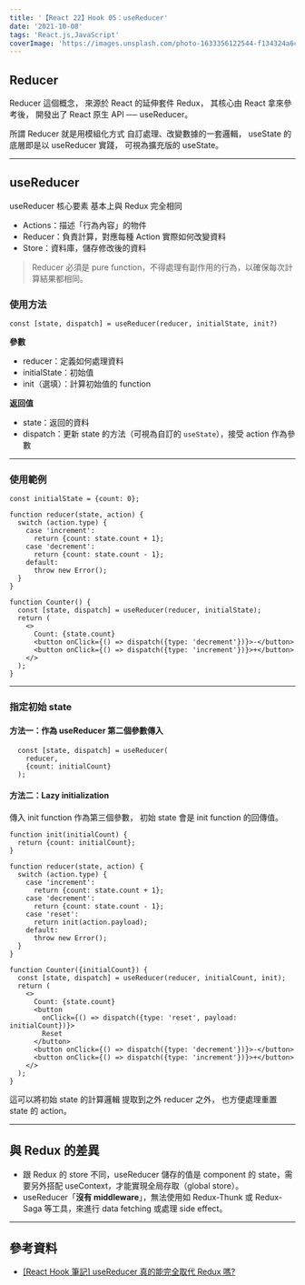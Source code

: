 ```yaml
---
title: '【React 22】Hook 05：useReducer'
date: '2021-10-08'
tags: 'React.js,JavaScript'
coverImage: 'https://images.unsplash.com/photo-1633356122544-f134324a6cee?ixlib=rb-1.2.1&ixid=MnwxMjA3fDB8MHxwaG90by1wYWdlfHx8fGVufDB8fHx8&auto=format&fit=crop&w=870&q=80'
---
```



## Reducer
Reducer 這個概念，
來源於 React 的延伸套件 Redux，
其核心由 React 拿來參考後，
開發出了 React 原生 API ── useReducer。

所謂 Reducer 就是用模組化方式
自訂處理、改變數據的一套邏輯，
useState 的底層即是以 useReducer 實踐，
可視為擴充版的 useState。

---

## useReducer
useReducer 核心要素
基本上與 Redux 完全相同

- Actions：描述「行為內容」的物件
- Reducer：負責計算，對應每種 Action 實際如何改變資料
- Store：資料庫，儲存修改後的資料

> Reducer 必須是 pure function，不得處理有副作用的行為，以確保每次計算結果都相同。

### 使用方法
`const [state, dispatch] = useReducer(reducer, initialState, init?)`

**參數**
- reducer：定義如何處理資料
- initialState：初始值
- init（選填）：計算初始值的 function

**返回值**
- state：返回的資料
- dispatch：更新 state 的方法（可視為自訂的 `useState`），接受 action 作為參數

---

### 使用範例
```
const initialState = {count: 0};

function reducer(state, action) {
  switch (action.type) {
    case 'increment':
      return {count: state.count + 1};
    case 'decrement':
      return {count: state.count - 1};
    default:
      throw new Error();
  }
}

function Counter() {
  const [state, dispatch] = useReducer(reducer, initialState);
  return (
    <>
      Count: {state.count}
      <button onClick={() => dispatch({type: 'decrement'})}>-</button>
      <button onClick={() => dispatch({type: 'increment'})}>+</button>
    </>
  );
}
```

---

### 指定初始 state

#### 方法一：作為 useReducer 第二個參數傳入
```
  const [state, dispatch] = useReducer(
    reducer,
    {count: initialCount}
  );
```

#### 方法二：Lazy initialization
傳入 init function 作為第三個參數，
初始 state 會是 init function 的回傳值。

```
function init(initialCount) {
  return {count: initialCount};
}

function reducer(state, action) {
  switch (action.type) {
    case 'increment':
      return {count: state.count + 1};
    case 'decrement':
      return {count: state.count - 1};
    case 'reset':
      return init(action.payload);
    default:
      throw new Error();
  }
}

function Counter({initialCount}) {
  const [state, dispatch] = useReducer(reducer, initialCount, init);
  return (
    <>
      Count: {state.count}
      <button
        onClick={() => dispatch({type: 'reset', payload: initialCount})}>
        Reset
      </button>
      <button onClick={() => dispatch({type: 'decrement'})}>-</button>
      <button onClick={() => dispatch({type: 'increment'})}>+</button>
    </>
  );
}
```

這可以將初始 state 的計算邏輯
提取到之外 reducer 之外，
也方便處理重置 state 的 action。

---

## 與 Redux 的差異
- 跟 Redux 的 store 不同，useReducer 儲存的值是 component 的 state，需要另外搭配 useContext，才能實現全局存取（global store）。
- useReducer「**沒有 middleware**」，無法使用如 Redux-Thunk 或 Redux-Saga 等工具，來進行 data fetching 或處理 side effect。

---

## 參考資料
- [[React Hook 筆記] useReducer 真的能完全取代 Redux 嗎?](https://medium.com/hannah-lin/react-hook-%E7%AD%86%E8%A8%98-usereducer-%E7%9C%9F%E7%9A%84%E8%83%BD%E5%AE%8C%E5%85%A8%E5%8F%96%E4%BB%A3-redux-%E5%97%8E-fabcc1e9b400)
